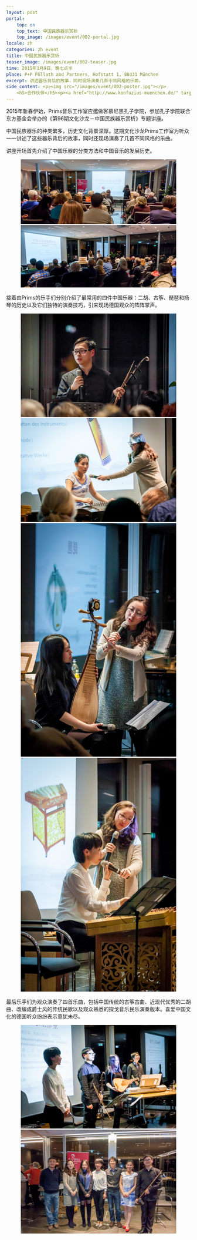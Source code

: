```yaml
---
layout: post
portal:
    top: on
    top_text: 中国民族器乐赏析
    top_image: /images/event/002-portal.jpg
locale: zh
categories: zh event
title: 中国民族器乐赏析
teaser_image: /images/event/002-teaser.jpg
time: 2015年1月9日，晚七点半
place: P+P Pöllath and Partners, Hofstatt 1, 80331 München
excerpt: 讲述器乐背后的故事，同时现场演奏几首不同风格的乐曲。
side_content: <p><img src="/images/event/002-poster.jpg"></p>
    <h5>合作伙伴</h5><p><a href="http://www.konfuzius-muenchen.de/" target="_blank"><img src="/images/partner/konfuzius-institut-muenchen.png"></a></p>
---
```


2015年新春伊始，Prims音乐工作室应邀做客慕尼黑孔子学院，参加孔子学院联合东方基金会举办的《第96期文化沙龙－中国民族器乐赏析》专题讲座。

中国民族器乐的种类繁多，历史文化背景深厚。这期文化沙龙Prims工作室为听众一一讲述了这些器乐背后的故事，同时还现场演奏了几首不同风格的乐曲。

讲座开场首先介绍了中国乐器的分类方法和中国音乐的发展历史。

<figure class="col-two">
    <a class="ln-gallery" href="/images/event/002-live-photo-01.jpg"><img src="/images/event/002-live-photo-01.jpg"></a>
    <a class="ln-gallery" href="/images/event/002-live-photo-02.jpg"><img src="/images/event/002-live-photo-02.jpg"></a>
</figure>

接着由Prims的乐手们分别介绍了最常用的四件中国乐器：二胡、古筝、琵琶和扬琴的历史以及它们独特的演奏技巧，引来现场德国观众的阵阵掌声。

<figure class="col-two">
    <a class="ln-gallery" href="/images/event/002-live-photo-03.jpg"><img src="/images/event/002-live-photo-03.jpg"></a>
    <a class="ln-gallery" href="/images/event/002-live-photo-04.jpg"><img src="/images/event/002-live-photo-04.jpg"></a>
    <a class="ln-gallery" href="/images/event/002-live-photo-05.jpg"><img src="/images/event/002-live-photo-05.jpg"></a>
    <a class="ln-gallery" href="/images/event/002-live-photo-06.jpg"><img src="/images/event/002-live-photo-06.jpg"></a>
</figure>

最后乐手们为观众演奏了四首乐曲，包括中国传统的古筝古曲、近现代优秀的二胡曲、改编成爵士风的传统民歌以及观众熟悉的探戈音乐民乐演奏版本。喜爱中国文化的德国听众纷纷表示意犹未尽。

<figure class="col-two">
    <a class="ln-gallery" href="/images/event/002-live-photo-07.jpg"><img src="/images/event/002-live-photo-07.jpg"></a>
    <a class="ln-gallery" href="/images/event/002-live-photo-08.jpg"><img src="/images/event/002-live-photo-08.jpg"></a>
</figure>
